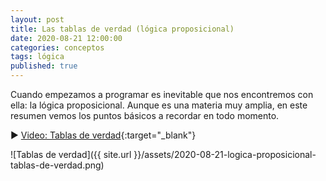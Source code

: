 ```yaml
---
layout: post
title: Las tablas de verdad (lógica proposicional)
date: 2020-08-21 12:00:00
categories: conceptos
tags: lógica
published: true
---
```



Cuando empezamos a programar es inevitable que nos encontremos con ella: la lógica proposicional.
Aunque es una materia muy amplia, en este resumen vemos los puntos básicos a recordar en todo momento.

▶️ [Video: Tablas de verdad](www.youtube.com/watch?v=Smzj5xOTi4I){:target="_blank"}

![Tablas de verdad]({{ site.url }}/assets/2020-08-21-logica-proposicional-tablas-de-verdad.png)
